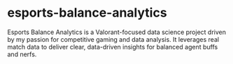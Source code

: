 # esports-balance-analytics
Esports Balance Analytics is a Valorant-focused data science project driven by my passion for competitive gaming and data analysis. It leverages real match data to deliver clear, data-driven insights for balanced agent buffs and nerfs.

